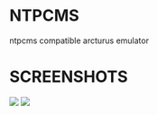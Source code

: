 # NTPCMS

ntpcms compatible arcturus emulator

# SCREENSHOTS
![](images/screen.png)
![](images/screen1.png)
